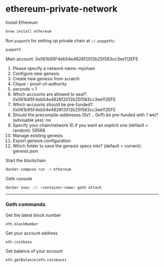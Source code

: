 # ethereum-private-network

Install Ethereum
```bash
brew install ethereum
```

Run `puppeth` for setting up private chain at `~/.puppeth/`
```bash
puppeth
```

Main account: 0x061b95F4eb54e4826f2012b25f583cc3ee112EFE

1. Please specify a network name: mychain
1. Configure new genesis
1. Create new genesis from scratch
1. Clique - proof-of-authority
1. seconds = 1
1. Which accounts are allowed to seal?: 0x061b95F4eb54e4826f2012b25f583cc3ee112EFE
1. Which accounts should be pre-funded?: 0x061b95F4eb54e4826f2012b25f583cc3ee112EFE
1. Should the precompile-addresses (0x1 .. 0xff) be pre-funded with 1 wei? (advisable yes): no
1. Specify your chain/network ID if you want an explicit one (default = random): 59568
1. Manage existing genesis
1. Export genesis configuration
1. Which folder to save the genesis specs into? (default = current): genesis.json

Start the blockchain
```bash
docker-compose run -d ethereum
```

Geth console
```bash
docker exec -it <container-name> geth attach
```
---

### Geth commands

Get the latest block number
```
eth.blockNumber
```

Get your account address
```
eth.coinbase
```

Get balance of your account
```
eth.getBalance(eth.coinbase)
```
